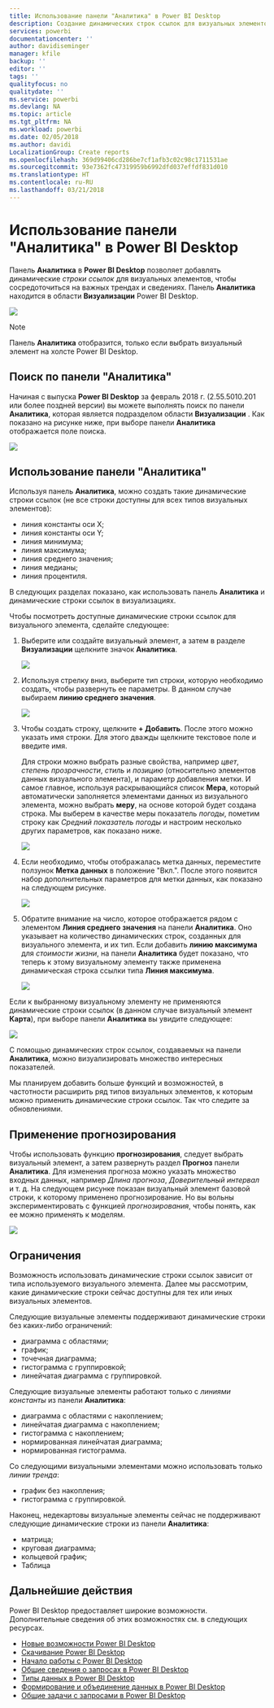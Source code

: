 ```yaml
---
title: Использование панели "Аналитика" в Power BI Desktop
description: Создание динамических строк ссылок для визуальных элементов в Power BI Desktop
services: powerbi
documentationcenter: ''
author: davidiseminger
manager: kfile
backup: ''
editor: ''
tags: ''
qualityfocus: no
qualitydate: ''
ms.service: powerbi
ms.devlang: NA
ms.topic: article
ms.tgt_pltfrm: NA
ms.workload: powerbi
ms.date: 02/05/2018
ms.author: davidi
LocalizationGroup: Create reports
ms.openlocfilehash: 369d99406cd286be7cf1afb3c02c98c1711531ae
ms.sourcegitcommit: 93e7362fc47319959b6992dfd037effdf831d010
ms.translationtype: HT
ms.contentlocale: ru-RU
ms.lasthandoff: 03/21/2018
---
```

# <a name="using-the-analytics-pane-in-power-bi-desktop"></a>Использование панели "Аналитика" в Power BI Desktop
Панель **Аналитика** в **Power BI Desktop** позволяет добавлять динамические *строки ссылок* для визуальных элементов, чтобы сосредоточиться на важных трендах и сведениях. Панель **Аналитика** находится в области **Визуализации** Power BI Desktop.

![](media/desktop-analytics-pane/analytics-pane_1.png)

> [!NOTE]
> Панель **Аналитика** отобразится, только если выбрать визуальный элемент на холсте Power BI Desktop.

## <a name="search-within-the-analytics-pane"></a>Поиск по панели "Аналитика"
Начиная с выпуска **Power BI Desktop** за февраль 2018 г. (2.55.5010.201 или более поздней версии) вы можете выполнять поиск по панели **Аналитика**, которая является подразделом области **Визуализации** . Как показано на рисунке ниже, при выборе панели **Аналитика** отображается поле поиска.

![](media/desktop-analytics-pane/analytics-pane_1b.png)

## <a name="using-the-analytics-pane"></a>Использование панели "Аналитика"
Используя панель **Аналитика**, можно создать такие динамические строки ссылок (не все строки доступны для всех типов визуальных элементов):

* линия константы оси X;
* линия константы оси Y;
* линия минимума;
* линия максимума;
* линия среднего значения;
* линия медианы;
* линия процентиля.

В следующих разделах показано, как использовать панель **Аналитика** и динамические строки ссылок в визуализациях.

Чтобы посмотреть доступные динамические строки ссылок для визуального элемента, сделайте следующее:

1. Выберите или создайте визуальный элемент, а затем в разделе **Визуализации** щелкните значок **Аналитика**.
   
   ![](media/desktop-analytics-pane/analytics-pane_2.png)
2. Используя стрелку вниз, выберите тип строки, которую необходимо создать, чтобы развернуть ее параметры. В данном случае выбираем **линию среднего значения**.
   
   ![](media/desktop-analytics-pane/analytics-pane_3.png)
3. Чтобы создать строку, щелкните **+ Добавить**. После этого можно указать имя строки. Для этого дважды щелкните текстовое поле и введите имя.
   
   Для строки можно выбрать разные свойства, например *цвет*, *степень прозрачности*, *стиль* и *позицию* (относительно элементов данных визуального элемента), и параметр добавления метки. И самое главное, используя раскрывающийся список **Мера**, который автоматически заполняется элементами данных из визуального элемента, можно выбрать **меру**, на основе которой будет создана строка. Мы выберем в качестве меры показатель *погоды*, пометим строку как *Средний показатель погоды* и настроим несколько других параметров, как показано ниже.
   
   ![](media/desktop-analytics-pane/analytics-pane_4.png)
4. Если необходимо, чтобы отображалась метка данных, переместите ползунок **Метка данных** в положение "Вкл.". После этого появится набор дополнительных параметров для метки данных, как показано на следующем рисунке.
   
   ![](media/desktop-analytics-pane/analytics-pane_5.png)
5. Обратите внимание на число, которое отображается рядом с элементом **Линия среднего значения** на панели **Аналитика**. Оно указывает на количество динамических строк, созданных для визуального элемента, и их тип. Если добавить **линию максимума** для *стоимости жизни*, на панели **Аналитика** будет показано, что теперь к этому визуальному элементу также применена динамическая строка ссылки типа **Линия максимума**.
   
   ![](media/desktop-analytics-pane/analytics-pane_6.png)

Если к выбранному визуальному элементу не применяются динамические строки ссылок (в данном случае визуальный элемент **Карта**), при выборе панели **Аналитика** вы увидите следующее:

![](media/desktop-analytics-pane/analytics-pane_7.png)

С помощью динамических строк ссылок, создаваемых на панели **Аналитика**, можно визуализировать множество интересных показателей.

Мы планируем добавить больше функций и возможностей, в частотности расширить ряд типов визуальных элементов, к которым можно применить динамические строки ссылок. Так что следите за обновлениями.

## <a name="apply-forecasting"></a>Применение прогнозирования
Чтобы использовать функцию **прогнозирования**, следует выбрать визуальный элемент, а затем развернуть раздел **Прогноз** панели **Аналитика**. Для изменения прогноза можно указать множество входных данных, например *Длина прогноза*, *Доверительный интервал* и т. д. На следующем рисунке показан визуальный элемент базовой строки, к которому применено прогнозирование. Но вы вольны экспериментировать с функцией *прогнозирования*, чтобы понять, как ее можно применять к моделям.

![](media/desktop-analytics-pane/analytics-pane_8.png)

## <a name="limitations"></a>Ограничения
Возможность использовать динамические строки ссылок зависит от типа используемого визуального элемента. Далее мы рассмотрим, какие динамические строки сейчас доступны для тех или иных визуальных элементов.

Следующие визуальные элементы поддерживают динамические строки без каких-либо ограничений:

* диаграмма с областями;
* график;
* точечная диаграмма;
* гистограмма с группировкой;
* линейчатая диаграмма с группировкой.

Следующие визуальные элементы работают только с *линиями константы* из панели **Аналитика**:

* диаграмма с областями с накоплением;
* линейчатая диаграмма с накоплением;
* гистограмма с накоплением;
* нормированная линейчатая диаграмма;
* нормированная гистограмма.

Со следующими визуальными элементами можно использовать только *линии тренда*:

* график без накопления;
* гистограмма с группировкой.

Наконец, недекартовы визуальные элементы сейчас не поддерживают следующие динамические строки из панели **Аналитика**:

* матрица;
* круговая диаграмма;
* кольцевой график;
* Таблица

## <a name="next-steps"></a>Дальнейшие действия
Power BI Desktop предоставляет широкие возможности. Дополнительные сведения об этих возможностях см. в следующих ресурсах.

* [Новые возможности Power BI Desktop](desktop-latest-update.md)
* [Скачивание Power BI Desktop](desktop-get-the-desktop.md)
* [Начало работы с Power BI Desktop](desktop-getting-started.md)
* [Общие сведения о запросах в Power BI Desktop](desktop-query-overview.md)
* [Типы данных в Power BI Desktop](desktop-data-types.md)
* [Формирование и объединение данных в Power BI Desktop](desktop-shape-and-combine-data.md)
* [Общие задачи с запросами в Power BI Desktop](desktop-common-query-tasks.md)    


